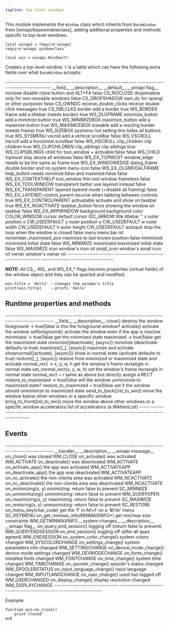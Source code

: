 ```yaml
---
tagline: top-level windows
---
```


This module implements the `Window` class which inherits from `BaseWindow`
from [winapi/basewindowclass], adding additional properties and methods
specific to top-level windows.

~~~
local winapi = require'winapi'
require'winapi.windowclass'

local win = winapi.Window(t)
~~~

Creates a top-level window. `t` is a table which can have the following
extra fields over what `BaseWindow` accepts:

<div class=small>
----------------------- ----------------------------------------- -------------- ---------------------
__field__					__description__									__default__		__winapi flag__
noclose						disable close button and ALT+F4				false				CS_NOCLOSE
dropshadow					only for non-movable windows					false				CS_DROPSHADOW
own_dc						for opengl or other purposes					false				CS_OWNDC
receive_double_clicks	receive double click messages					true				CS_DBLCLKS
border						add a border										true				WS_BORDER
frame 						add a titlebar	(needs border)					true				WS_DLGFRAME
minimize_button			add a minimize button							true				WS_MINIMIZEBOX
maximize_button			add a maximize button							true				WS_MAXIMIZEBOX
sizeable						add a resizing border (needs frame)			true				WS_SIZEBOX
sysmenu						not setting this hides all buttons			true				WS_SYSMENU
vscroll						add a vertical scrollbar						false				WS_VSCROLL
hscroll						add a horizontal scrollbar						false				WS_HSCROLL
clip_children				clip children										true				WS_CLIPCHILDREN
clip_siblings				clip siblings										true				WS_CLIPSIBLINGS
child							for tool_window + activable:false 			false				WS_CHILD
topmost						stay above all windows							false				WS_EX_TOPMOST
window_edge					needs to be the same as frame					true				WS_EX_WINDOWEDGE
dialog_frame				double border and no system menu icon		false				WS_EX_DLGMODALFRAME
help_button					needs minimize:false and maximize:false	false				WS_EX_CONTEXTHELP
tool_window					thin tool window frameless						false				WS_EX_TOOLWINDOW
transparent					better use layered instead 					false				WS_EX_TRANSPARENT
layered						layered mode (+disable all framing) 		false				WS_EX_LAYERED
control_parent				recurse when tabbing	between controls		true				WS_EX_CONTROLPARENT
activatable					activate and show on taskbar					true				WS_EX_NOACTIVATE
taskbar_button				force showing the window on taskbar			false				WS_EX_APPWINDOW
background					background color									COLOR_WINDOW
cursor						default cursor										IDC_ARROW
title							titlebar												''
x								outer position	x									CW_USEDEFAULT
y								outer position	y									CW_USEDEFAULT
w								outer width											CW_USEDEFAULT
h								outer height										CW_USEDEFAULT
autoquit						stop the loop when the window is closed	false
menu							menu bar												nil
remember_maximized_pos	maximize to last known position				false
minimized					minimized initial state							false				WS_MINIMIZE
maximized					maximized initial state							false				WS_MAXIMIZE
icon							window's icon										nil
small_icon					window's small icon								nil
owner							window's owner										nil
----------------------- ----------------------------------------- -------------- ---------------------
</div>

__NOTE:__ All CS_*, WS_* and WS_EX_* flags become properties (virtual fields)
of the window object and they can be queried and modified:

~~~{.lua}
win.title = 'Hello' --changes the window's title
print(win.title)    --prints 'Hello'
~~~

## Runtime properties and methods

<div class=small>
-------------------------------------- ---------------------------------------------------------------
__field__										__description__
close()											destroy the window
foreground -> true|false					is this the foreground window?
activate()										activate the window
setforeground()								activate the window even if the app is inactive
minimized -> true|false						get the minimized state
maximized -> true|false						get the maximized state
minimize([deactivate], [async])			minimize (deactivate defaults to true)
maximize([_], [async])						maximize and activate
shownormal([activate], [async]])			show in normal state (activate defaults to true)
restore([_], [async])						restore from minimized or maximized state and activate
normal_rect -> x, y, w, h					get the window's frame rectangle in normal state
set_normal_rect(x, y, w, h)				set the window's frame rectangle in normal state
normal_rect = r								same as above but directly assign a RECT
restore_to_maximized -> true|false		will the window unminimize to maximized state?
restore_to_maximized = true|false		set if the window should unminimize to maximized state
send_to_back([rel_to_win])					move the window below other windows or a specific window
bring_to_front([rel_to_win])				move the window above other windows or a specific window
accelerators									list of accelerators (a WAItemList)
-------------------------------------- ---------------------------------------------------------------
</div>

## Events

<div class=small>
-------------------------------- ----------------------------------------------- ---------------------
__handler__								__description__											__winapi message__
on_close()								was closed													WM_CLOSE
on_activate()							was activated												WM_ACTIVATE
on_deactivate()						was deactivated											WM_ACTIVATE
on_activate_app()						the app was activated									WM_ACTIVATEAPP
on_deactivate_app()					the app was deactivated									WM_ACTIVATEAPP
on_nc_activate()						the non-clienta area was activated					WM_NCACTIVATE
on_nc_deactivate()					the non-clienta area was deactivated				WM_NCACTIVATE
on_minimizing(x, y)					minimizing: return false to prevent					SC_MINIMIZE
on_unminimizing()						unminimizing: return false to prevent				WM_QUERYOPEN
on_maximizing(x, y)					maximizing: return false to prevent					SC_MAXIMIZE
on_restoring(x, y) 					unmaximizing: return false to prevent				SC_RESTORE
on_menu_key(char_code)				get the 'f' in Alt+F on a '&File' menu				SC_KEYMENU
on_get_minmax_info(MINMAXINFO*)	get min/max size constraints							WM_GETMINMAXINFO
__system changes__					__description__											__winapi flag__
on_query_end_session()				logging off (return false to prevent)				WM_QUERYENDSESSION
on_end_session()						logging off	(after all apps agreed)					WM_ENDSESSION
on_system_color_change()			system colors changed									WM_SYSCOLORCHANGE
on_settings_change()					system parameters info changed						WM_SETTINGCHANGE
on_device_mode_change()				device-mode settings changed							WM_DEVMODECHANGE
on_fonts_change()						installed fonts changed									WM_FONTCHANGE
on_time_change()						system time changed										WM_TIMECHANGE
on_spooler_change()					spooler's status changed								WM_SPOOLERSTATUS
on_input_language_change()			input language changed									WM_INPUTLANGCHANGE
on_user_change()						used has logged off										WM_USERCHANGED
on_display_change()					display resolution changed								WM_DISPLAYCHANGE
-------------------------------- ----------------------------------------------- ---------------------
</div>

Example:

~~~{.lua}
function win:on_close()
	print'closed'
end
~~~

